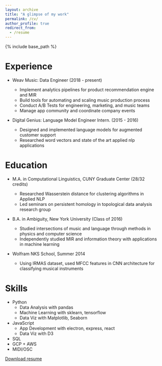 ```yaml
---
layout: archive
title: "A glimpse of my work"
permalink: /cv/
author_profile: true
redirect_from:
  - /resume
---
```


{% include base_path %}





Experience
======
* Weav Music: Data Engineer (2018 - present)
  * Implement analytics pipelines for product recommendation engine and MIR 
  * Build tools for automating and scaling music production process
  * Conduct A/B Tests for engineering, marketing, and music teams
  * Manage app community and coordinate company events

* Digital Genius: Language Model Engineer Intern. (2015 - 2016)
  * Designed and implemented language models for augmented customer support
  * Researched word vectors and state of the art applied nlp applications

Education
======

* M.A. in Computational Linguistics, CUNY Graduate Center (28/32 credits)
  * Researched Wasserstein distance for clustering algorithms in Applied NLP
  * Led seminars on persistent homology in topological data analysis research group

* B.A. in Ambiguity, New York University (Class of 2016)
  * Studied intersections of music and language through methods in physics and computer science
  * Independently studied MIR and information theory with applications in machine learning

* Wolfram NKS School, Summer 2014
  * Using IRMAS dataset, used MFCC features in CNN architecture for classifying musical instruments 

Skills
======
* Python
  * Data Analysis with pandas
  * Machine Learning with sklearn, tensorflow
  * Data Viz with Matplotlib, Seaborn
* JavaScript
  * App Development with electron, express, react
  * Data Viz with D3
* SQL
* GCP + AWS
* MIDI/OSC

<a href="../images/resume.pdf">Download resume</a>